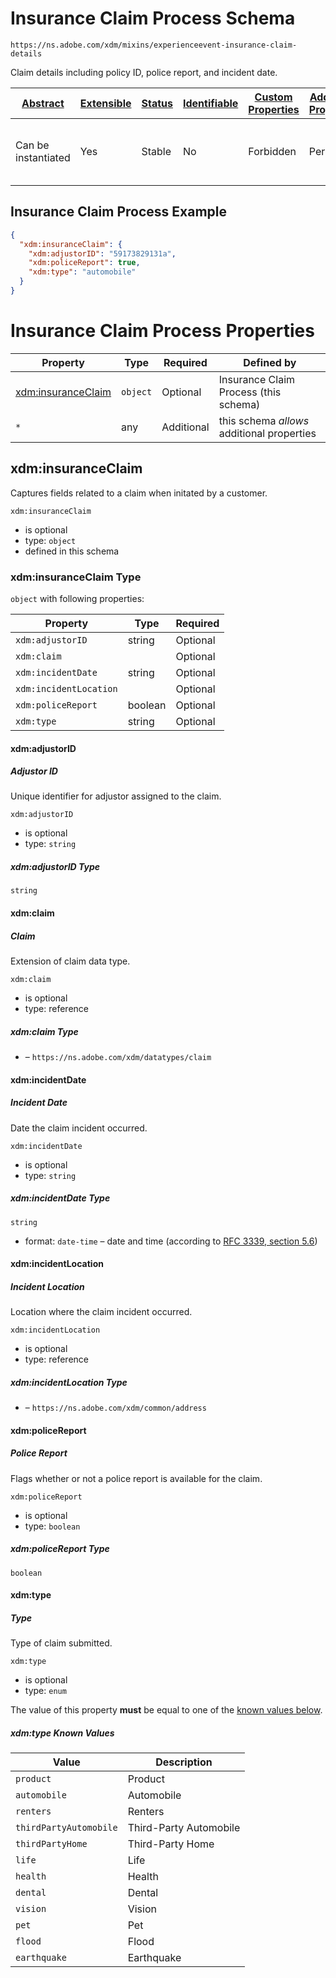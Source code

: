 
# Insurance Claim Process Schema

```
https://ns.adobe.com/xdm/mixins/experienceevent-insurance-claim-details
```

Claim details including policy ID, police report, and incident date.

| [Abstract](../../../../abstract.md) | [Extensible](../../../../extensions.md) | [Status](../../../../status.md) | [Identifiable](../../../../id.md) | [Custom Properties](../../../../extensions.md) | [Additional Properties](../../../../extensions.md) | Defined In |
|-------------------------------------|-----------------------------------------|---------------------------------|-----------------------------------|------------------------------------------------|----------------------------------------------------|------------|
| Can be instantiated | Yes | Stable | No | Forbidden | Permitted | [fieldgroups/experience-event/industry-verticals/experienceevent-insurance-claim-process.schema.json](fieldgroups/experience-event/industry-verticals/experienceevent-insurance-claim-process.schema.json) |

## Insurance Claim Process Example
```json
{
  "xdm:insuranceClaim": {
    "xdm:adjustorID": "59173829131a",
    "xdm:policeReport": true,
    "xdm:type": "automobile"
  }
}
```

# Insurance Claim Process Properties

| Property | Type | Required | Defined by |
|----------|------|----------|------------|
| [xdm:insuranceClaim](#xdminsuranceclaim) | `object` | Optional | Insurance Claim Process (this schema) |
| `*` | any | Additional | this schema *allows* additional properties |

## xdm:insuranceClaim

Captures fields related to a claim when initated by a customer.

`xdm:insuranceClaim`
* is optional
* type: `object`
* defined in this schema

### xdm:insuranceClaim Type


`object` with following properties:


| Property | Type | Required |
|----------|------|----------|
| `xdm:adjustorID`| string | Optional |
| `xdm:claim`|  | Optional |
| `xdm:incidentDate`| string | Optional |
| `xdm:incidentLocation`|  | Optional |
| `xdm:policeReport`| boolean | Optional |
| `xdm:type`| string | Optional |



#### xdm:adjustorID
##### Adjustor ID

Unique identifier for adjustor assigned to the claim.

`xdm:adjustorID`
* is optional
* type: `string`

##### xdm:adjustorID Type


`string`








#### xdm:claim
##### Claim

Extension of claim data type.

`xdm:claim`
* is optional
* type: reference

##### xdm:claim Type


* []() – `https://ns.adobe.com/xdm/datatypes/claim`







#### xdm:incidentDate
##### Incident Date

Date the claim incident occurred.

`xdm:incidentDate`
* is optional
* type: `string`

##### xdm:incidentDate Type


`string`
* format: `date-time` – date and time (according to [RFC 3339, section 5.6](http://tools.ietf.org/html/rfc3339))








#### xdm:incidentLocation
##### Incident Location

Location where the claim incident occurred.

`xdm:incidentLocation`
* is optional
* type: reference

##### xdm:incidentLocation Type


* []() – `https://ns.adobe.com/xdm/common/address`







#### xdm:policeReport
##### Police Report

Flags whether or not a police report is available for the claim.

`xdm:policeReport`
* is optional
* type: `boolean`

##### xdm:policeReport Type


`boolean`







#### xdm:type
##### Type

Type of claim submitted.

`xdm:type`
* is optional
* type: `enum`

The value of this property **must** be equal to one of the [known values below](#xdminsuranceclaim-known-values).

##### xdm:type Known Values
| Value | Description |
|-------|-------------|
| `product` | Product |
| `automobile` | Automobile |
| `renters` | Renters |
| `thirdPartyAutomobile` | Third-Party Automobile |
| `thirdPartyHome` | Third-Party Home |
| `life` | Life |
| `health` | Health |
| `dental` | Dental |
| `vision` | Vision |
| `pet` | Pet |
| `flood` | Flood |
| `earthquake` | Earthquake |








